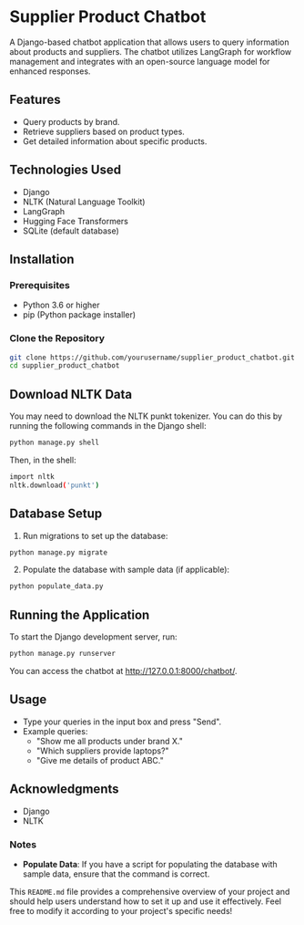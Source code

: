 # Supplier Product Chatbot

A Django-based chatbot application that allows users to query information about products and suppliers. The chatbot utilizes LangGraph for workflow management and integrates with an open-source language model for enhanced responses.

## Features

- Query products by brand.
- Retrieve suppliers based on product types.
- Get detailed information about specific products.

## Technologies Used

- Django
- NLTK (Natural Language Toolkit)
- LangGraph
- Hugging Face Transformers
- SQLite (default database)

## Installation

### Prerequisites

- Python 3.6 or higher
- pip (Python package installer)

### Clone the Repository

```bash
git clone https://github.com/yourusername/supplier_product_chatbot.git
cd supplier_product_chatbot
```

## Download NLTK Data
You may need to download the NLTK punkt tokenizer. You can do this by running the following commands in the Django shell:
```bash
python manage.py shell
```

Then, in the shell:

```bash
import nltk
nltk.download('punkt')
```
## Database Setup
1. Run migrations to set up the database:
```bash
python manage.py migrate
```
2. Populate the database with sample data (if applicable):
```bash
python populate_data.py
```

## Running the Application
To start the Django development server, run:
```bash
python manage.py runserver
```
You can access the chatbot at http://127.0.0.1:8000/chatbot/.

## Usage
- Type your queries in the input box and press "Send".
- Example queries:
  - "Show me all products under brand X."
  - "Which suppliers provide laptops?"
  - "Give me details of product ABC."
 
## Acknowledgments
- Django
- NLTK

  
### Notes
- **Populate Data**: If you have a script for populating the database with sample data, ensure that the command is correct.

This `README.md` file provides a comprehensive overview of your project and should help users understand how to set it up and use it effectively. Feel free to modify it according to your project's specific needs!
